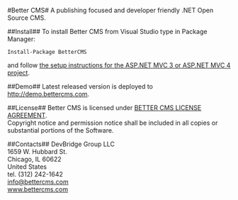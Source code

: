 ﻿#Better CMS#
A publishing focused and developer friendly .NET Open Source CMS.

##Install##
To install Better CMS from Visual Studio type in Package Manager:
<pre><code>Install-Package BetterCMS</code></pre>
and follow [the setup instructions for the ASP.NET MVC 3 or ASP.NET MVC 4 project](https://github.com/devbridge/BetterCMS/wiki/Setup-ASP.NET-MVC-3-or-ASP.NET-MVC-4-project).

##Demo##
Latest released version is deployed to http://demo.bettercms.com.

##License##
Better CMS is licensed under [BETTER CMS LICENSE AGREEMENT](http://www.bettercms.com/license.txt).<br/>
Copyright notice and permission notice shall be included in all copies or substantial portions of the Software.

##Contacts##
DevBridge Group LLC<br/>
1659 W. Hubbard St.<br/>
Chicago, IL 60622<br/>
United States<br/>
tel. (312) 242-1642<br/>
info@bettercms.com<br/>
www.bettercms.com<br/>
